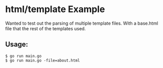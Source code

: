 html/template Example
=====================

Wanted to test out the parsing of multiple template files. With a base.html file that the rest of the templates used.

Usage:
------

    $ go run main.go
    $ go run main.go -file=about.html